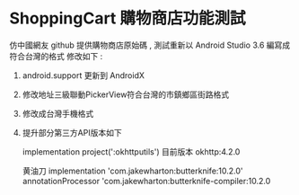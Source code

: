 # ShoppingCart  購物商店功能測試
仿中國網友 github 提供購物商店原始碼 , 測試重新以 Android Studio 3.6 編寫成符合台灣的格式
修改如下 :
1. android.support 更新到 AndroidX
2. 修改地址三級聯動PickerView符合台灣的市鎮鄉區街路格式
3. 修改成台灣手機格式
4. 提升部分第三方API版本如下

   implementation project(':okhttputils') 目前版本 okhttp:4.2.0
   
   黄油刀
   implementation 'com.jakewharton:butterknife:10.2.0'
   annotationProcessor 'com.jakewharton:butterknife-compiler:10.2.0
   
   
